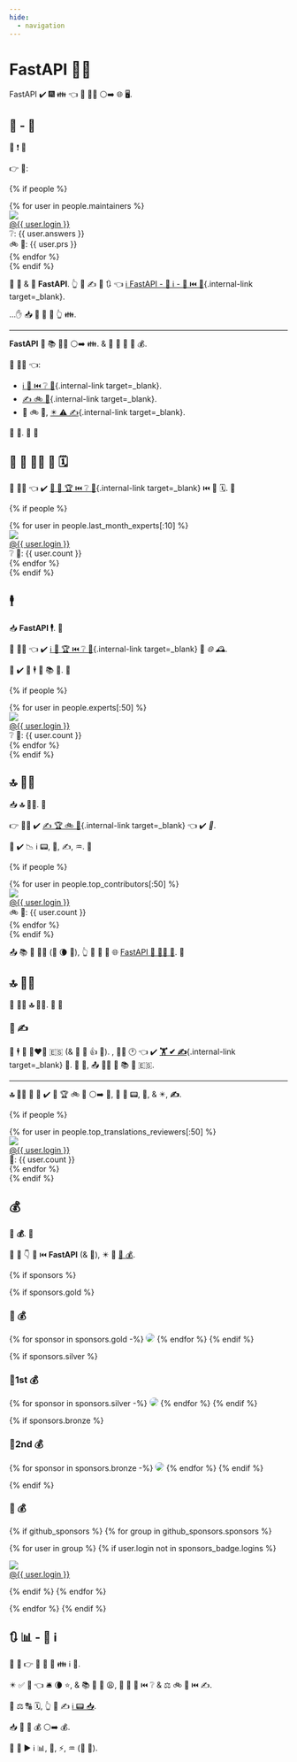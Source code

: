 ```yaml
---
hide:
  - navigation
---
```


# FastAPI 👫👫

FastAPI ✔️ 🎆 👪 👈 🙋 👫👫 ⚪️➡️ 🌐 🖥.

## 👼 - 🐛

🙋 ❗ 👶

👉 👤:

{% if people %}
<div class="user-list user-list-center">
{% for user in people.maintainers %}

<div class="user"><a href="{{ user.url }}" target="_blank"><div class="avatar-wrapper"><img src="{{ user.avatarUrl }}"/></div><div class="title">@{{ user.login }}</div></a> <div class="count">❔: {{ user.answers }}</div><div class="count">🚲 📨: {{ user.prs }}</div></div>
{% endfor %}

</div>
{% endif %}

👤 👼 &amp; 🐛 **FastAPI**. 👆 💪 ✍ 🌅 🔃 👈 [ℹ FastAPI - 🤚 ℹ - 🔗 ⏮️ 📕](help-fastapi.md#_3){.internal-link target=_blank}.

...✋️ 📥 👤 💚 🎦 👆 👪.

---

**FastAPI** 📨 📚 🐕‍🦺 ⚪️➡️ 👪. &amp; 👤 💚 🎦 👫 💰.

👫 👫👫 👈:

* [ℹ 🎏 ⏮️ ❔ 📂](help-fastapi.md#i){.internal-link target=_blank}.
* [✍ 🚲 📨](help-fastapi.md#_15){.internal-link target=_blank}.
* 📄 🚲 📨, [✴️ ⚠ ✍](contributing.md#_9){.internal-link target=_blank}.

👏 👫. 👶 👶

## 🌅 🦁 👩‍💻 🏁 🗓️

👫 👩‍💻 👈 ✔️ [🤝 🎏 🏆 ⏮️ ❔ 📂](help-fastapi.md#i){.internal-link target=_blank} ⏮️ 🏁 🗓️. 👶

{% if people %}
<div class="user-list user-list-center">
{% for user in people.last_month_experts[:10] %}

<div class="user"><a href="{{ user.url }}" target="_blank"><div class="avatar-wrapper"><img src="{{ user.avatarUrl }}"/></div><div class="title">@{{ user.login }}</div></a> <div class="count">❔ 📨: {{ user.count }}</div></div>
{% endfor %}

</div>
{% endif %}

## 🕴

📥 **FastAPI 🕴**. 👶

👫 👩‍💻 👈 ✔️ [ℹ 🎏 🏆 ⏮️ ❔ 📂](help-fastapi.md#i){.internal-link target=_blank} 🔘 *🌐 🕰*.

👫 ✔️ 🎦 🕴 🤝 📚 🎏. 👶

{% if people %}
<div class="user-list user-list-center">
{% for user in people.experts[:50] %}

<div class="user"><a href="{{ user.url }}" target="_blank"><div class="avatar-wrapper"><img src="{{ user.avatarUrl }}"/></div><div class="title">@{{ user.login }}</div></a> <div class="count">❔ 📨: {{ user.count }}</div></div>
{% endfor %}

</div>
{% endif %}

## 🔝 👨‍🔬

📥 **🔝 👨‍🔬**. 👶

👉 👩‍💻 ✔️ [✍ 🏆 🚲 📨](help-fastapi.md#_15){.internal-link target=_blank} 👈 ✔️ *🔗*.

👫 ✔️ 📉 ℹ 📟, 🧾, ✍, ♒️. 👶

{% if people %}
<div class="user-list user-list-center">
{% for user in people.top_contributors[:50] %}

<div class="user"><a href="{{ user.url }}" target="_blank"><div class="avatar-wrapper"><img src="{{ user.avatarUrl }}"/></div><div class="title">@{{ user.login }}</div></a> <div class="count">🚲 📨: {{ user.count }}</div></div>
{% endfor %}

</div>
{% endif %}

📤 📚 🎏 👨‍🔬 (🌅 🌘 💯), 👆 💪 👀 👫 🌐 <a href="https://github.com/fastapi/fastapi/graphs/contributors" class="external-link" target="_blank">FastAPI 📂 👨‍🔬 📃</a>. 👶

## 🔝 👨‍🔬

👫 👩‍💻 **🔝 👨‍🔬**. 👶 👶

### 📄 ✍

👤 🕴 💬 👩‍❤‍👨 🇪🇸 (&amp; 🚫 📶 👍 👶). , 👨‍🔬 🕐 👈 ✔️ [**🏋️ ✔ ✍**](contributing.md#_9){.internal-link target=_blank} 🧾. 🍵 👫, 📤 🚫🔜 🧾 📚 🎏 🇪🇸.

---

**🔝 👨‍🔬** 👶 👶 ✔️ 📄 🏆 🚲 📨 ⚪️➡️ 🎏, 🚚 🔆 📟, 🧾, &amp; ✴️, **✍**.

{% if people %}
<div class="user-list user-list-center">
{% for user in people.top_translations_reviewers[:50] %}

<div class="user"><a href="{{ user.url }}" target="_blank"><div class="avatar-wrapper"><img src="{{ user.avatarUrl }}"/></div><div class="title">@{{ user.login }}</div></a> <div class="count">📄: {{ user.count }}</div></div>
{% endfor %}

</div>
{% endif %}

## 💰

👫 **💰**. 👶

👫 🔗 👇 👷 ⏮️ **FastAPI** (&amp; 🎏), ✴️ 🔘 <a href="https://github.com/sponsors/tiangolo" class="external-link" target="_blank">📂 💰</a>.

{% if sponsors %}

{% if sponsors.gold %}

### 🌟 💰

{% for sponsor in sponsors.gold -%}
<a href="{{ sponsor.url }}" target="_blank" title="{{ sponsor.title }}"><img src="{{ sponsor.img }}" style="border-radius:15px"></a>
{% endfor %}
{% endif %}

{% if sponsors.silver %}

### 🥇1st 💰

{% for sponsor in sponsors.silver -%}
<a href="{{ sponsor.url }}" target="_blank" title="{{ sponsor.title }}"><img src="{{ sponsor.img }}" style="border-radius:15px"></a>
{% endfor %}
{% endif %}

{% if sponsors.bronze %}

### 🥈2nd 💰

{% for sponsor in sponsors.bronze -%}
<a href="{{ sponsor.url }}" target="_blank" title="{{ sponsor.title }}"><img src="{{ sponsor.img }}" style="border-radius:15px"></a>
{% endfor %}
{% endif %}

{% endif %}

### 🎯 💰

{% if github_sponsors %}
{% for group in github_sponsors.sponsors %}

<div class="user-list user-list-center">

{% for user in group %}
{% if user.login not in sponsors_badge.logins %}

<div class="user"><a href="{{ user.url }}" target="_blank"><div class="avatar-wrapper"><img src="{{ user.avatarUrl }}"/></div><div class="title">@{{ user.login }}</div></a></div>

{% endif %}
{% endfor %}

</div>

{% endfor %}
{% endif %}

## 🔃 📊 - 📡 ℹ

👑 🎯 👉 📃 🎦 🎯 👪 ℹ 🎏.

✴️ ✅ 🎯 👈 🛎 🌘 ⭐, &amp; 📚 💼 🌅 😩, 💖 🤝 🎏 ⏮️ ❔ &amp; ⚖ 🚲 📨 ⏮️ ✍.

💽 ⚖ 🔠 🗓️, 👆 💪 ✍ <a href="https://github.com/fastapi/fastapi/blob/master/.github/actions/people/app/main.py" class="external-link" target="_blank">ℹ 📟 📥</a>.

📥 👤 🎦 💰 ⚪️➡️ 💰.

👤 🏦 ▶️️ ℹ 📊, 📄, ⚡, ♒️ (💼 🤷).
